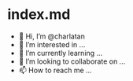 # index.md
- 👋 Hi, I’m @charlatan
- 👀 I’m interested in ...
- 🌱 I’m currently learning ...
- 💞️ I’m looking to collaborate on ...
- 📫 How to reach me ...

<!---
charlatan/charlatan is a ✨ special ✨ repository because its `README.md` (this file) appears on your GitHub profile.
You can click the Preview link to take a look at your changes.
--->
